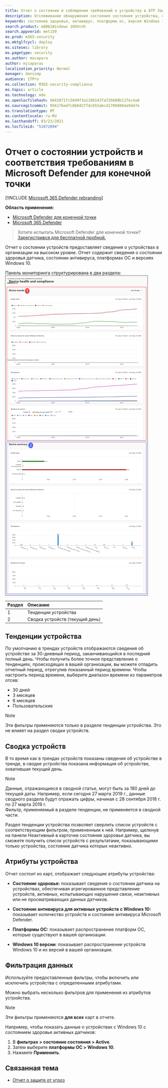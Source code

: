 ```yaml
---
title: Отчет о состоянии и соблюдении требований к устройству в ATP Защитника Майкрософт
description: Отслеживание обнаружения состояния состояния устройства, состояния антивируса, платформы ОС и версий Windows 10 с помощью отчета о состоянии и соответствии требованиям к устройству
keywords: состояние здоровья, антивирус, платформа ос, версия Windows 10, версия, здоровье, соответствие требованиям, состояние
search.product: eADQiWindows 10XVcnh
search.appverid: met150
ms.prod: m365-security
ms.mktglfcycl: deploy
ms.sitesec: library
ms.pagetype: security
ms.author: macapara
author: mjcaparas
localization_priority: Normal
manager: dansimp
audience: ITPro
ms.collection: M365-security-compliance
ms.topic: article
ms.technology: mde
ms.openlocfilehash: 9d41071fc5849f3a11061437af2bb88b117ec4a8
ms.sourcegitcommit: 956176ed7c8b8427fdc655abcd1709d86da9447e
ms.translationtype: MT
ms.contentlocale: ru-RU
ms.lasthandoff: 03/23/2021
ms.locfileid: "51072094"
---
```

# <a name="device-health-and-compliance-report-in-microsoft-defender-for-endpoint"></a>Отчет о состоянии устройств и соответствия требованиям в Microsoft Defender для конечной точки

[!INCLUDE [Microsoft 365 Defender rebranding](../../includes/microsoft-defender.md)]


**Область применения:**
- [Microsoft Defender для конечной точки](https://go.microsoft.com/fwlink/p/?linkid=2146631)
- [Microsoft 365 Defender](https://go.microsoft.com/fwlink/?linkid=2118804)


> Хотите испытать Microsoft Defender для конечной точки? [Зарегистрився для бесплатной пробной.](https://www.microsoft.com/microsoft-365/windows/microsoft-defender-atp?ocid=docs-wdatp-exposedapis-abovefoldlink)

Отчет о состоянии устройств предоставляет сведения о устройствах в организации на высоком уровне. Отчет содержит сведения о состоянии здоровья датчика, состоянии антивируса, платформах ОС и версиях Windows 10.

Панель мониторинга структурирована в два раздела: ![ Изображение отчета об устройстве](images/device-reports.png)
 
Раздел | Описание
:---|:---
1 | Тенденции устройства
2 | Сводка устройств (текущий день)
 
 
## <a name="device-trends"></a>Тенденции устройства 
По умолчанию в трендах устройств отображаются сведения об устройстве за 30-дневный период, заканчивающийся в последний полный день. Чтобы получить более точное представление о тенденциях, происходящих в вашей организации, вы можете отладить отчетный период, отрегулив показанный период времени. Чтобы настроить период времени, выберите диапазон времени из параметров отсев:
 
- 30 дней
- 3 месяцев
- 6 месяцев
- Пользовательские

>[!NOTE]
>Эти фильтры применяются только в разделе тенденции устройства. Это не влияет на раздел сводки устройств.

## <a name="device-summary"></a>Сводка устройств 
В то время как в трендах устройств показаны сведения об устройстве в тренде, в сводке устройства показана информация об устройстве, охватившая текущий день. 

>[!NOTE]
>Данные, отражающиеся в сводной статье, могут быть за 180 дней до текущей даты. Например, если сегодня 27 марта 2019 г., данные сводного раздела будут отражать цифры, начиная с 28 сентября 2018 г. по 27 марта 2019 г.<br>
> Фильтр, применяемый в разделе тенденции, не применяется в сводной части. 
 
Раздел тенденции устройства позволяет сверлить список устройств с соответствующим фильтром, примененным к ней. Например, щелкнув на панели Неактивный в карточке состояния здоровья датчика, вы сможете получить список устройств с результатами, показывающими только устройства, состояние датчика которых неактивно. 
 
 
 
## <a name="device-attributes"></a>Атрибуты устройства
Отчет состоит из карт, отображает следующие атрибуты устройства:
 
- **Состояние здоровья:** показывает сведения о состоянии датчика на устройствах, обеспечивая агрегированное представление устройств, активных, испытывающих нарушения связи, неактивных или не просматривающих данных датчиков.
  
- **Состояние антивируса для активных устройств с Windows 10:** показывает количество устройств и состояние антивируса Microsoft Defender.
    
- **Платформы ОС:** показывает распространение платформ ОС, которые существуют в вашей организации. 
 
- **Windows 10 версии**: показывает распространение устройств Windows 10 и их версий в вашей организации.
 
 
 
## <a name="filter-data"></a>Фильтрация данных
 
Используйте предоставленные фильтры, чтобы включить или исключить устройства с определенными атрибутами.

Можно выбрать несколько фильтров для применения из атрибутов устройства. 
 
>[!NOTE]
>Эти фильтры применяются **для всех** карт в отчете.
 
Например, чтобы показать данные о устройствах с Windows 10 с состоянием здоровья активных датчиков:
 
1. В **фильтрах > состояние состояния > Active**.
2. Затем выберите **платформы ОС > Windows 10**.
3. Нажмите **Применить**.


## <a name="related-topic"></a>Связанная тема
- [Отчет о защите от угроз](threat-protection-reports.md)
